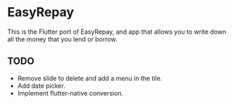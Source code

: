# EasyRepay

This is the Flutter port of EasyRepay, and app that allows you to write down all the money that you lend or borrow.

## TODO

- Remove slide to delete and add a menu in the tile.
- Add date picker.
- Implement flutter-native conversion.
